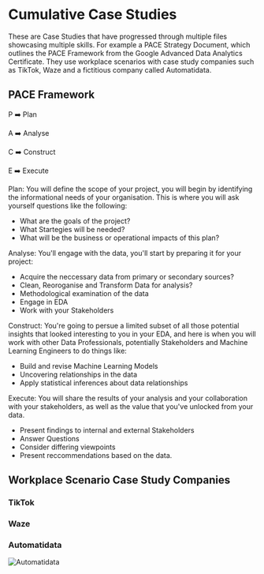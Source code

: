 # Cumulative Case Studies

These are Case Studies that have progressed through multiple files showcasing multiple skills. For example a PACE Strategy Document, which outlines the PACE Framework from the Google Advanced Data Analytics Certificate. They use workplace scenarios with case study companies such as TikTok, Waze and a fictitious company called Automatidata. 

## PACE Framework

P ➡️ Plan

A ➡️ Analyse

C ➡️ Construct

E ➡️ Execute

Plan: You will define the scope of your project, you will begin by identifying the informational needs of your organisation. This is where you will ask yourself questions like the following:

* What are the goals of the project?
* What Startegies will be needed?
* What will be the business or operational impacts of this plan?

Analyse: You'll engage with the data, you'll start by preparing it for your project:

* Acquire the neccessary data from primary or secondary sources?
* Clean, Reoroganise and Transform Data for analysis?
* Methodological examination of the data
* Engage in EDA
* Work with your Stakeholders

Construct: You're going to persue a limited subset of all those potential insights that looked interesting to you in your EDA, and here is when you will work with other Data Professionals, potentially Stakeholders and Machine Learning Engineers to do things like:

* Build and revise Machine Learning Models
* Uncovering relationships in the data
* Apply statistical inferences about data relationships

Execute: You will share the results of your analysis and your collaboration with your stakeholders, as well as the value that you've unlocked from your data.
* Present findings to internal and external Stakeholders
* Answer Questions
* Consider differing viewpoints
* Present reccommendations based on the data.

## Workplace Scenario Case Study Companies

### TikTok

### Waze

### Automatidata
![Automatidata](https://github.com/user-attachments/assets/d5820e1f-df18-435b-a2c9-9e7e20e75482)

